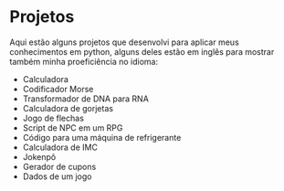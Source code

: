 # Projetos

Aqui estão alguns projetos que desenvolvi para aplicar meus conhecimentos em python, alguns deles estão em inglês para mostrar também minha proeficiência no idioma:

- Calculadora
- Codificador Morse
- Transformador de DNA para RNA
- Calculadora de gorjetas
- Jogo de flechas
- Script de NPC em um RPG
- Código para uma máquina de refrigerante
- Calculadora de IMC
- Jokenpô
- Gerador de cupons
- Dados de um jogo 
